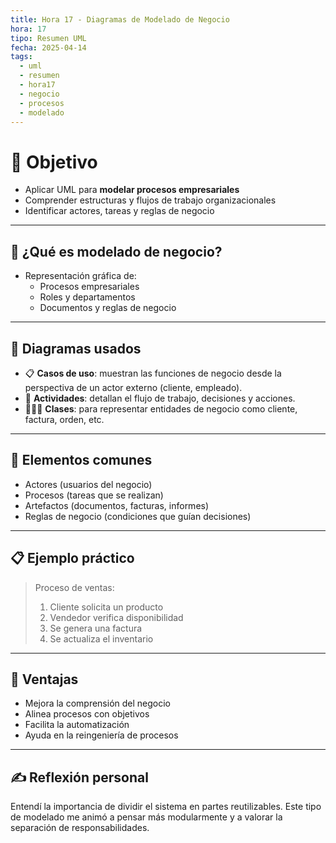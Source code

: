 ```yaml
---
title: Hora 17 - Diagramas de Modelado de Negocio
hora: 17
tipo: Resumen UML
fecha: 2025-04-14
tags:
  - uml
  - resumen
  - hora17
  - negocio
  - procesos
  - modelado
---
```


# 🎯 Objetivo
- Aplicar UML para **modelar procesos empresariales**
- Comprender estructuras y flujos de trabajo organizacionales
- Identificar actores, tareas y reglas de negocio

---

## 📌 ¿Qué es modelado de negocio?

- Representación gráfica de:
  - Procesos empresariales
  - Roles y departamentos
  - Documentos y reglas de negocio

---

## 📐 Diagramas usados

- 📋 **Casos de uso**: muestran las funciones de negocio desde la perspectiva de un actor externo (cliente, empleado).
- 🔁 **Actividades**: detallan el flujo de trabajo, decisiones y acciones.
- 🧑‍🤝‍🧑 **Clases**: para representar entidades de negocio como cliente, factura, orden, etc.

---

## 🧠 Elementos comunes

- Actores (usuarios del negocio)
- Procesos (tareas que se realizan)
- Artefactos (documentos, facturas, informes)
- Reglas de negocio (condiciones que guían decisiones)

---

## 📋 Ejemplo práctico

> Proceso de ventas:
>
> 1. Cliente solicita un producto
> 2. Vendedor verifica disponibilidad
> 3. Se genera una factura
> 4. Se actualiza el inventario

---

## 🧩 Ventajas

- Mejora la comprensión del negocio
- Alinea procesos con objetivos
- Facilita la automatización
- Ayuda en la reingeniería de procesos

---
## ✍️ Reflexión personal
Entendí la importancia de dividir el sistema en partes reutilizables. Este tipo de modelado me animó a pensar más modularmente y a valorar la separación de responsabilidades.